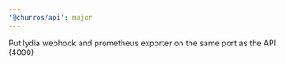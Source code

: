 ```yaml
---
'@churros/api': major
---
```


Put lydia webhook and prometheus exporter on the same port as the API (4000)
